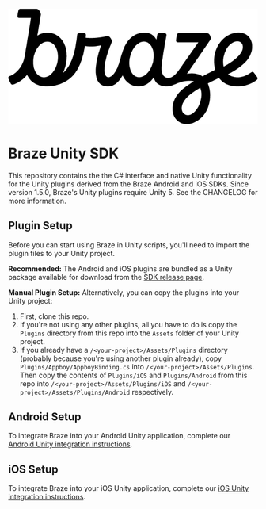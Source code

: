 ![Braze Logo](https://github.com/Appboy/appboy-unity-sdk/blob/master/braze-logo.png)

Braze Unity SDK
==========

This repository contains the the C# interface and native Unity functionality for the Unity plugins derived from the Braze Android and iOS SDKs. Since version 1.5.0, Braze's Unity plugins require Unity 5. See the CHANGELOG for more information.

## Plugin Setup

Before you can start using Braze in Unity scripts, you'll need to import the plugin files to your Unity project.

**Recommended:** The Android and iOS plugins are bundled as a Unity package available for download from the [SDK release page][1].

**Manual Plugin Setup:** Alternatively, you can copy the plugins into your Unity project:
  1. First, clone this repo.
  2. If you're not using any other plugins, all you have to do is copy the `Plugins` directory from this repo into the `Assets` folder of your Unity project.
  3. If you already have a `/<your-project>/Assets/Plugins` directory (probably because you're using another plugin already), copy `Plugins/Appboy/AppboyBinding.cs` into `/<your-project>/Assets/Plugins`. Then copy the contents of `Plugins/iOS` and `Plugins/Android` from this repo into `/<your-project>/Assets/Plugins/iOS` and `/<your-project>/Assets/Plugins/Android` respectively.

## Android Setup

To integrate Braze into your Android Unity application, complete our [Android Unity integration instructions][3].

## iOS Setup

To integrate Braze into your iOS Unity application, complete our [iOS Unity integration instructions][2].

[1]: https://github.com/Appboy/appboy-unity-sdk/releases
[2]: https://www.braze.com/docs/developer_guide/platform_integration_guides/unity/sdk_integration/ios/
[3]: https://www.braze.com/docs/developer_guide/platform_integration_guides/unity/sdk_integration/android/

